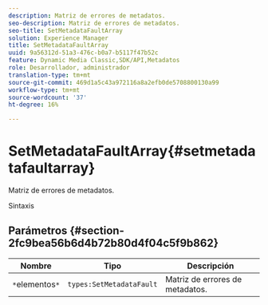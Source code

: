 ```yaml
---
description: Matriz de errores de metadatos.
seo-description: Matriz de errores de metadatos.
seo-title: SetMetadataFaultArray
solution: Experience Manager
title: SetMetadataFaultArray
uuid: 9a56312d-51a3-476c-b0a7-b5117f47b52c
feature: Dynamic Media Classic,SDK/API,Metadatos
role: Desarrollador, administrador
translation-type: tm+mt
source-git-commit: 469d1a5c43a972116a8a2efb0de5708800130a99
workflow-type: tm+mt
source-wordcount: '37'
ht-degree: 16%

---
```



# SetMetadataFaultArray{#setmetadatafaultarray}

Matriz de errores de metadatos.

Sintaxis

## Parámetros {#section-2fc9bea56b6d4b72b80d4f04c5f9b862}

| Nombre | Tipo | Descripción |
|---|---|---|
| `*`elementos`*` | `types:SetMetadataFault` | Matriz de errores de metadatos. |

